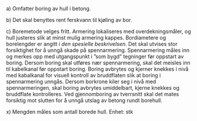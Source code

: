 a) Omfatter boring av hull i betong.

b) Det skal benyttes rent ferskvann til kjøling av bor.

c) Boremetode velges fritt. Armering lokaliseres med overdekningsmåler, og hull justeres slik at minst mulig armering kappes.
Bordiametere og borelengder er angitt i *den spesielle beskrivelsen*.
Det skal utvises stor forsiktighet for å unngå skade på spennarmering. Spennarmering måles inn og merkes opp med utgangspunkt i ”som bygd” tegninger før oppstart av boring. Dersom boring skal utføres nær spennarmering, skal det meisles inn til kabelkanal før oppstart boring. Boring avbrytes og kjerner knekkes i nivå med kabalkanal for visuell kontroll av bruddflaten slik at boring i spennarmering unngås. Dersom borkrone kiler seg i nivå med spennarmeringen, skal boring avbrytes umiddelbart, kjerne knekkes og bruddflate kontrolleres.
Ved gjennomboring av tverrsnitt skal det mates forsiktig mot slutten for å unngå utslag av betong rundt borehull.

x) Mengden måles som antall borede hull. Enhet: stk

